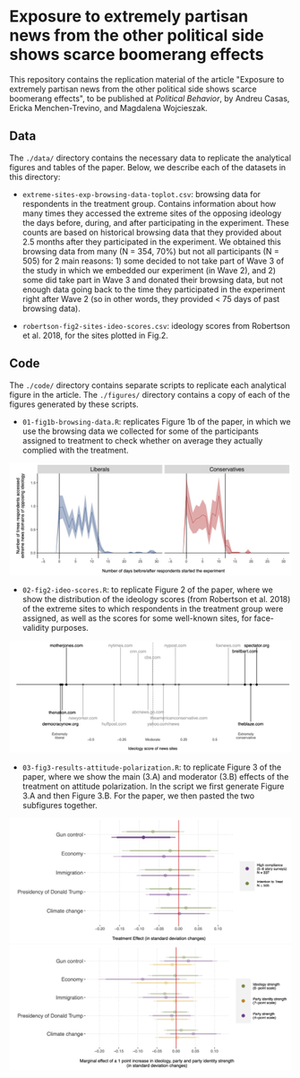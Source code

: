 # Exposure to extremely partisan news from the other political side shows scarce boomerang effects

This repository contains the replication material of the article "Exposure to extremely partisan news from the other political side shows scarce boomerang effects", to be published at _Political Behavior_, by Andreu Casas, Ericka Menchen-Trevino, and Magdalena Wojcieszak.

## Data
The `./data/` directory contains the necessary data to replicate the analytical figures and tables of the paper. Below, we describe each of the datasets in this directory:

- `extreme-sites-exp-browsing-data-toplot.csv`: browsing data for respondents in the treatment group. Contains information about how many times they accessed the extreme sites of the opposing ideology the days before, during, and after participating in the experiment. These counts are based on historical browsing data that they provided about 2.5 months after they participated in the experiment. We obtained this browsing data from many (N = 354, 70%) but not all participants (N = 505) for 2 main reasons: 1) some decided to not take part of Wave 3 of the study in which we embedded our experiment (in Wave 2), and 2) some did take part in Wave 3 and donated their browsing data, but not enough data going back to the time they participated in the experiment right after Wave 2 (so in other words, they provided < 75 days of past browsing data).

- `robertson-fig2-sites-ideo-scores.csv`: ideology scores from Robertson et al. 2018, for the sites plotted in Fig.2.


## Code
The `./code/` directory contains separate scripts to replicate each analytical figure in the article. The `./figures/` directory contains a copy of each of the figures generated by these scripts. 

- `01-fig1b-browsing-data.R`: replicates Figure 1b of the paper, in which we use the browsing  data we collected for some of the participants assigned to treatment to check whether on average they actually complied with the treatment.

<img src = "https://github.com/CasAndreu/extreme_sites_scarce_boomerang/blob/main/figures/fig1b-browsing-data.jpeg">

- `02-fig2-ideo-scores.R`: to replicate Figure 2 of the paper, where we show the distribution of the ideology scores (from Robertson et al. 2018) of the extreme  sites to which respondents in the treatment group were assigned, as well as the scores for some well-known sites, for face-validity purposes.

<img src = "https://github.com/CasAndreu/extreme_sites_scarce_boomerang/blob/main/figures/fig2-ideo-scores.jpeg">

- `03-fig3-results-attitude-polarization.R`: to replicate Figure 3 of the paper, where we show the main (3.A) and moderator (3.B) effects of the treatment on attitude polarization. In the script we first generate Figure 3.A and then Figure 3.B. For the paper, we then pasted the two subfigures together.

<img src = "https://github.com/CasAndreu/extreme_sites_scarce_boomerang/blob/main/figures/fig3b-extreme-sites-att-pol-MAIN.jpeg">

<img src = "https://github.com/CasAndreu/extreme_sites_scarce_boomerang/blob/main/figures/fig3b-extreme-sites-att-pol-MOD.jpeg">
